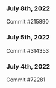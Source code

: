 ### July 8th, 2022

Commit #215890

### July 5th, 2022

Commit #314353


### July 4th, 2022

Commit #72281
